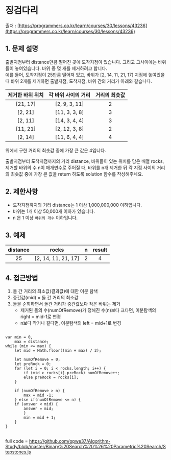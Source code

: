 징검다리
=========
출처 : [https://programmers.co.kr/learn/courses/30/lessons/43236](https://programmers.co.kr/learn/courses/30/lessons/43236)

## 1. 문제 설명
출발지점부터 distance만큼 떨어진 곳에 도착지점이 있습니다. 그리고 그사이에는 바위들이 놓여있습니다. 바위 중 몇 개를 제거하려고 합니다.  
예를 들어, 도착지점이 25만큼 떨어져 있고, 바위가 [2, 14, 11, 21, 17] 지점에 놓여있을 때 바위 2개를 제거하면 출발지점, 도착지점, 바위 간의 거리가 아래와 같습니다.

|제거한 바위 위치|각 바위 사이의 거리|거리의 최솟값|
|:------:|:------:|:------:|
|[21, 17]|[2, 9, 3, 11]|2|
|[2, 21]|[11, 3, 3, 8]|3|
|[2, 11]|[14, 3, 4, 4]|3|
|[11, 21]|[2, 12, 3, 8]|2|
|[2, 14]|[11, 6, 4, 4]|4|

위에서 구한 거리의 최솟값 중에 가장 큰 값은 4입니다.

출발지점부터 도착지점까지의 거리 distance, 바위들이 있는 위치를 담은 배열 rocks, 제거할 바위의 수 n이 매개변수로 주어질 때, 바위를 n개 제거한 뒤 각 지점 사이의 거리의 최솟값 중에 가장 큰 값을 return 하도록 solution 함수를 작성해주세요.

## 2. 제한사항
-   도착지점까지의 거리 distance는 1 이상 1,000,000,000 이하입니다.
-   바위는 1개 이상 50,000개 이하가 있습니다.
-   n 은 1 이상  `바위의 개수`  이하입니다.

## 3. 예제
|distance|rocks|n|result|
|:------:|:------:|:------:|:------:|
|25|[2, 14, 11, 21, 17]|2|4|

## 4. 접근방법

1. 돌 간 거리의 최소값(결과값)에 대한 이분 탐색
2. 중간값(mid) = 돌 간 거리의 최소값
3. 돌을 순회하면서 돌간 거리가 중간값보다 작은 바위는 제거
	- 제거된 돌의 수(numOfRemove)가 정해진 수(n)보다 크다면, 이분탐색의 right = mid-1로 변경
	- n보다 작거나 같다면, 이분탐색의 left = mid+1로 변경

<pre>
<code>
var min = 0,
    max = distance;
while (min <= max) {
	let mid = Math.floor((min + max) / 2);
	
	let numOfRemove = 0;
	let preRock = 0;
	for (let i = 0; i < rocks.length; i++) {
		if (mid > rocks[i]-preRock) numOfRemove++;
		else preRock = rocks[i];
	}
	
	if (numOfRemove > n) {
		max = mid -1;
	} else if(numOfRemove <= n) {
	if (answer < mid) {
		answer = mid;
		}
		min = mid + 1;
	}
}
</code>
</pre>
full code = https://github.com/opwe37/Algorithm-Study/blob/master/Binary%20Search%20%26%20Parametric%20Search/Stepstones.js
